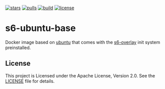 [![stars](https://img.shields.io/docker/stars/todd/s6-ubuntu-base.svg)](https://hub.docker.com/r/todd/s6-ubuntu-base/)
[![pulls](https://img.shields.io/docker/pulls/todd/s6-ubuntu-base.svg)](https://hub.docker.com/r/todd/s6-ubuntu-base/)
[![build](https://img.shields.io/docker/build/todd/s6-ubuntu-base.svg)](https://hub.docker.com/r/todd/s6-ubuntu-base/)
[![license](https://img.shields.io/github/license/triangletodd/docker-s6-ubuntu-base.svg)](LICENSE)

# s6-ubuntu-base

Docker image based on [ubuntu](https://hub.docker.com/_/ubuntu/) that comes with the [s6-overlay](https://github.com/just-containers/s6-overlay) init system preinstalled.

## License

This project is Licensed under the Apache License, Version 2.0. See the [LICENSE](LICENSE) file for details.